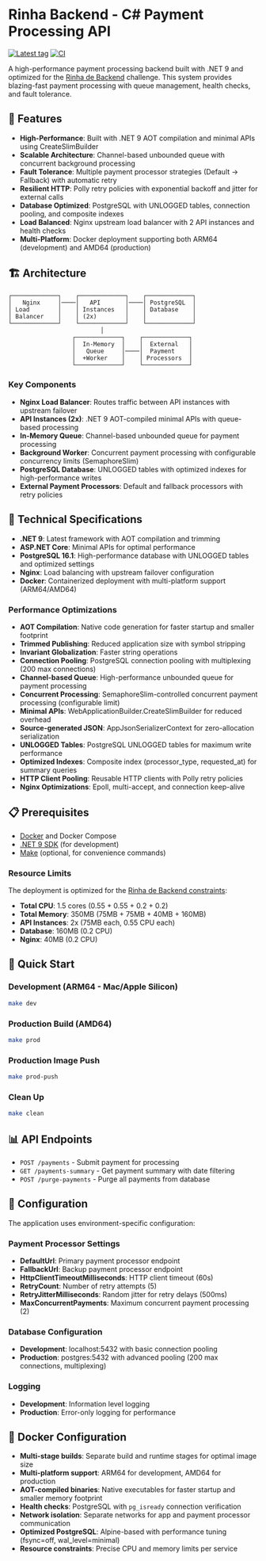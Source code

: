# Rinha Backend - C# Payment Processing API

[![Latest tag](https://img.shields.io/github/v/tag/rafaspimenta/rinha-backend-csharp?sort=semver&label=latest%20tag)](https://github.com/rafaspimenta/rinha-backend-csharp/tags)
[![CI](https://github.com/rafaspimenta/rinha-backend-csharp/actions/workflows/on-push-to-main.yml/badge.svg?branch=main)](https://github.com/rafaspimenta/rinha-backend-csharp/actions/workflows/on-push-to-main.yml)

A high-performance payment processing backend built with .NET 9 and optimized for the [Rinha de Backend](https://github.com/zanfranceschi/rinha-de-backend-2025) challenge. This system provides blazing-fast payment processing with queue management, health checks, and fault tolerance.

## 🚀 Features

- **High-Performance**: Built with .NET 9 AOT compilation and minimal APIs using CreateSlimBuilder
- **Scalable Architecture**: Channel-based unbounded queue with concurrent background processing
- **Fault Tolerance**: Multiple payment processor strategies (Default → Fallback) with automatic retry
- **Resilient HTTP**: Polly retry policies with exponential backoff and jitter for external calls
- **Database Optimized**: PostgreSQL with UNLOGGED tables, connection pooling, and composite indexes
- **Load Balanced**: Nginx upstream load balancer with 2 API instances and health checks
- **Multi-Platform**: Docker deployment supporting both ARM64 (development) and AMD64 (production)

## 🏗️ Architecture

```
┌─────────────┐    ┌─────────────┐    ┌─────────────┐
│   Nginx     │────│   API       │────│ PostgreSQL  │
│ Load        │    │ Instances   │    │ Database    │
│ Balancer    │    │ (2x)        │    │             │
└─────────────┘    └─────────────┘    └─────────────┘
                          │
                  ┌─────────────┐    ┌─────────────┐
                  │  In-Memory  │    │  External   │
                  │   Queue     │────│  Payment    │
                  │  +Worker    │    │ Processors  │
                  └─────────────┘    └─────────────┘
```

### Key Components

- **Nginx Load Balancer**: Routes traffic between API instances with upstream failover
- **API Instances (2x)**: .NET 9 AOT-compiled minimal APIs with queue-based processing
- **In-Memory Queue**: Channel-based unbounded queue for payment processing
- **Background Worker**: Concurrent payment processing with configurable concurrency limits (SemaphoreSlim)
- **PostgreSQL Database**: UNLOGGED tables with optimized indexes for high-performance writes
- **External Payment Processors**: Default and fallback processors with retry policies

## 🔧 Technical Specifications

- **.NET 9**: Latest framework with AOT compilation and trimming
- **ASP.NET Core**: Minimal APIs for optimal performance
- **PostgreSQL 16.1**: High-performance database with UNLOGGED tables and optimized settings
- **Nginx**: Load balancing with upstream failover configuration
- **Docker**: Containerized deployment with multi-platform support (ARM64/AMD64)

### Performance Optimizations

- **AOT Compilation**: Native code generation for faster startup and smaller footprint
- **Trimmed Publishing**: Reduced application size with symbol stripping
- **Invariant Globalization**: Faster string operations
- **Connection Pooling**: PostgreSQL connection pooling with multiplexing (200 max connections)
- **Channel-based Queue**: High-performance unbounded queue for payment processing
- **Concurrent Processing**: SemaphoreSlim-controlled concurrent payment processing (configurable limit)
- **Minimal APIs**: WebApplicationBuilder.CreateSlimBuilder for reduced overhead
- **Source-generated JSON**: AppJsonSerializerContext for zero-allocation serialization
- **UNLOGGED Tables**: PostgreSQL UNLOGGED tables for maximum write performance
- **Optimized Indexes**: Composite index (processor_type, requested_at) for summary queries
- **HTTP Client Pooling**: Reusable HTTP clients with Polly retry policies
- **Nginx Optimizations**: Epoll, multi-accept, and connection keep-alive

## 📋 Prerequisites

- [Docker](https://docs.docker.com/get-docker/) and Docker Compose
- [.NET 9 SDK](https://dotnet.microsoft.com/download/dotnet/9.0) (for development)
- [Make](https://www.gnu.org/software/make/) (optional, for convenience commands)

### Resource Limits

The deployment is optimized for the [Rinha de Backend constraints](https://github.com/zanfranceschi/rinha-de-backend-2025):
- **Total CPU**: 1.5 cores (0.55 + 0.55 + 0.2 + 0.2)
- **Total Memory**: 350MB (75MB + 75MB + 40MB + 160MB)
- **API Instances**: 2x (75MB each, 0.55 CPU each)
- **Database**: 160MB (0.2 CPU)
- **Nginx**: 40MB (0.2 CPU)

## 🚀 Quick Start

### Development (ARM64 - Mac/Apple Silicon)
```bash
make dev
```

### Production Build (AMD64)
```bash
make prod
```

### Production Image Push
```bash
make prod-push
```

### Clean Up
```bash
make clean
```

## 📊 API Endpoints

- `POST /payments` - Submit payment for processing
- `GET /payments-summary` - Get payment summary with date filtering
- `POST /purge-payments` - Purge all payments from database

## 🔧 Configuration

The application uses environment-specific configuration:

### Payment Processor Settings
- **DefaultUrl**: Primary payment processor endpoint
- **FallbackUrl**: Backup payment processor endpoint  
- **HttpClientTimeoutMilliseconds**: HTTP client timeout (60s)
- **RetryCount**: Number of retry attempts (5)
- **RetryJitterMilliseconds**: Random jitter for retry delays (500ms)
- **MaxConcurrentPayments**: Maximum concurrent payment processing (2)

### Database Configuration
- **Development**: localhost:5432 with basic connection pooling
- **Production**: postgres:5432 with advanced pooling (200 max connections, multiplexing)

### Logging
- **Development**: Information level logging
- **Production**: Error-only logging for performance

## 🐳 Docker Configuration

- **Multi-stage builds**: Separate build and runtime stages for optimal image size
- **Multi-platform support**: ARM64 for development, AMD64 for production  
- **AOT-compiled binaries**: Native executables for faster startup and smaller memory footprint
- **Health checks**: PostgreSQL with `pg_isready` connection verification
- **Network isolation**: Separate networks for app and payment processor communication
- **Optimized PostgreSQL**: Alpine-based with performance tuning (fsync=off, wal_level=minimal)
- **Resource constraints**: Precise CPU and memory limits per service